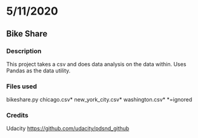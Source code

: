 # 5/11/2020

## Bike Share

### Description

This project takes a csv and does data analysis on the data within. Uses Pandas as the data utility.

### Files used

bikeshare.py
chicago.csv*
new_york_city.csv*
washington.csv*
*=ignored
### Credits

Udacity
<https://github.com/udacity/pdsnd_github>
